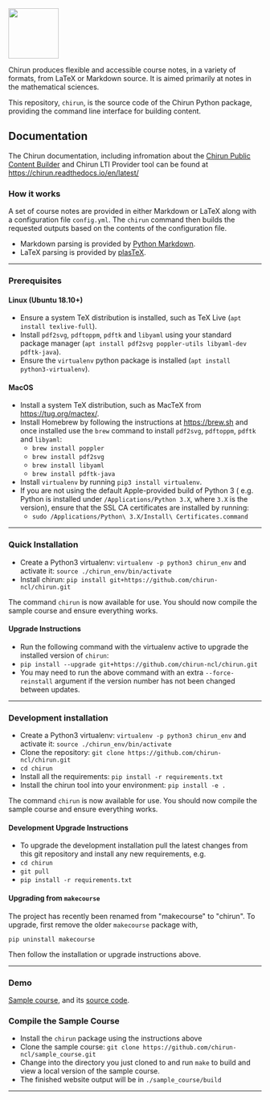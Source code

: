 <img src="https://mas-coursebuild.ncl.ac.uk/lti/images/chirun_logo_512.png" height="100">

Chirun produces flexible and accessible course notes, in a variety of formats, from LaTeX or Markdown source. It is aimed primarily at notes in the mathematical sciences.

This repository, `chirun`, is the source code of the Chirun Python package, providing the command line interface for building content.


## Documentation

The Chirun documentation, including infromation about the [Chirun Public Content Builder](https://mas-coursebuild.ncl.ac.uk/public/) and
Chirun LTI Provider tool can be found at https://chirun.readthedocs.io/en/latest/


### How it works
A set of course notes are provided in either Markdown or LaTeX along with a configuration file `config.yml`. The `chirun` command then builds the requested outputs based on the contents of the configuration file.

* Markdown parsing is provided by [Python Markdown](https://github.com/Python-Markdown/markdown).
* LaTeX parsing is provided by [plasTeX](https://github.com/plastex/plastex).

---

### Prerequisites
#### Linux (Ubuntu 18.10+)
 * Ensure a system TeX distribution is installed, such as TeX Live (`apt install texlive-full`).
 * Install `pdf2svg`, `pdftoppm`, `pdftk` and `libyaml` using your standard package manager (`apt install pdf2svg poppler-utils libyaml-dev pdftk-java`).
 * Ensure the `virtualenv` python package is installed (`apt install python3-virtualenv`).
 
#### MacOS
* Install a system TeX distribution, such as MacTeX from https://tug.org/mactex/.
* Install Homebrew by following the instructions at https://brew.sh and once installed use the `brew` command to install `pdf2svg`, `pdftoppm`, `pdftk` and `libyaml`:
  - `brew install poppler`
  - `brew install pdf2svg`
  - `brew install libyaml`
  - `brew install pdftk-java`
* Install `virtualenv` by running `pip3 install virtualenv`.
* If you are not using the default Apple-provided build of Python 3 ( e.g. Python is installed under `/Applications/Python 3.X`, where `3.X` is the version),
  ensure that the SSL CA certificates are installed by running:
    - `sudo /Applications/Python\ 3.X/Install\ Certificates.command`

---

### Quick Installation
 * Create a Python3 virtualenv: `virtualenv -p python3 chirun_env` and activate it: `source ./chirun_env/bin/activate`
 * Install chirun: `pip install git+https://github.com/chirun-ncl/chirun.git`

The command `chirun` is now available for use. You should now compile the sample course and ensure everything works.

#### Upgrade Instructions
 * Run the following command with the virtualenv active to upgrade the installed version of `chirun`:
 * `pip install --upgrade git+https://github.com/chirun-ncl/chirun.git`
 * You may need to run the above command with an extra `--force-reinstall` argument if the version number has not been changed between updates.

---

### Development installation
 * Create a Python3 virtualenv: `virtualenv -p python3 chirun_env` and activate it: `source ./chirun_env/bin/activate`
 * Clone the repository: `git clone https://github.com/chirun-ncl/chirun.git`
 * `cd chirun`
 * Install all the requirements: `pip install -r requirements.txt`
 * Install the chirun tool into your environment: `pip install -e .`

The command `chirun` is now available for use. You should now compile the sample course and ensure everything works.

#### Development Upgrade Instructions
 * To upgrade the development installation pull the latest changes from this git repository and install any new requirements, e.g.
 * `cd chirun`
 * `git pull`
 * `pip install -r requirements.txt`

#### Upgrading from `makecourse`
The project has recently been renamed from "makecourse" to "chirun". To upgrade, first remove the older `makecourse` package with,

```
pip uninstall makecourse
```

Then follow the installation or upgrade instructions above.
 
---

### Demo

[Sample course](https://chirun-ncl.github.io/sample_course/SAM0000/2020/default/), and its [source code](https://github.com/chirun-ncl/sample_course).

### Compile the Sample Course
 * Install the `chirun` package using the instructions above
 * Clone the sample course: `git clone https://github.com/chirun-ncl/sample_course.git`
 * Change into the directory you just cloned to and run `make` to build and view a local version of the sample course.
 * The finished website output will be in `./sample_course/build`

---
